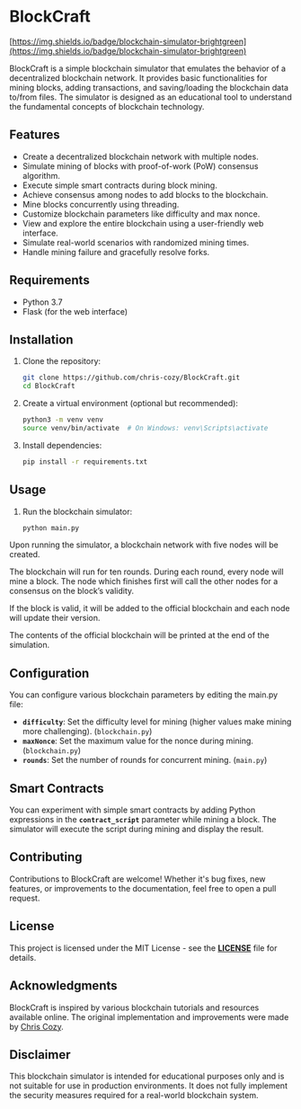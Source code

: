 # **BlockCraft**

[https://img.shields.io/badge/blockchain-simulator-brightgreen](https://img.shields.io/badge/blockchain-simulator-brightgreen)

BlockCraft is a simple blockchain simulator that emulates the behavior of a decentralized blockchain network. It provides basic functionalities for mining blocks, adding transactions, and saving/loading the blockchain data to/from files. The simulator is designed as an educational tool to understand the fundamental concepts of blockchain technology.

## **Features**

- Create a decentralized blockchain network with multiple nodes.
- Simulate mining of blocks with proof-of-work (PoW) consensus algorithm.
- Execute simple smart contracts during block mining.
- Achieve consensus among nodes to add blocks to the blockchain.
- Mine blocks concurrently using threading.
- Customize blockchain parameters like difficulty and max nonce.
- View and explore the entire blockchain using a user-friendly web interface.
- Simulate real-world scenarios with randomized mining times.
- Handle mining failure and gracefully resolve forks.

## **Requirements**

- Python 3.7
- Flask (for the web interface)

## **Installation**

1. Clone the repository:

   ```bash
   git clone https://github.com/chris-cozy/BlockCraft.git
   cd BlockCraft
   ```

2. Create a virtual environment (optional but recommended):

   ```bash
   python3 -m venv venv
   source venv/bin/activate  # On Windows: venv\Scripts\activate
   ```

3. Install dependencies:

   ```bash
   pip install -r requirements.txt
   ```

## **Usage**

1. Run the blockchain simulator:

   ```bash
   python main.py
   ```

Upon running the simulator, a blockchain network with five nodes will be created.

The blockchain will run for ten rounds. During each round, every node will mine a block. The node which finishes first will call the other nodes for a consensus on the block’s validity.

If the block is valid, it will be added to the official blockchain and each node will update their version.

The contents of the official blockchain will be printed at the end of the simulation.

## **Configuration**

You can configure various blockchain parameters by editing the main.py file:

- **`difficulty`**: Set the difficulty level for mining (higher values make mining more challenging). (`blockchain.py`)
- **`maxNonce`**: Set the maximum value for the nonce during mining. (`blockchain.py`)
- **`rounds`**: Set the number of rounds for concurrent mining. (`main.py`)

## **Smart Contracts**

You can experiment with simple smart contracts by adding Python expressions in the **`contract_script`** parameter while mining a block. The simulator will execute the script during mining and display the result.

## **Contributing**

Contributions to BlockCraft are welcome! Whether it's bug fixes, new features, or improvements to the documentation, feel free to open a pull request.

## **License**

This project is licensed under the MIT License - see the **[LICENSE](https://opensource.org/license/mit/)** file for details.

## **Acknowledgments**

BlockCraft is inspired by various blockchain tutorials and resources available online. The original implementation and improvements were made by [Chris Cozy](https://github.com/chris-cozy).

## **Disclaimer**

This blockchain simulator is intended for educational purposes only and is not suitable for use in production environments. It does not fully implement the security measures required for a real-world blockchain system.
